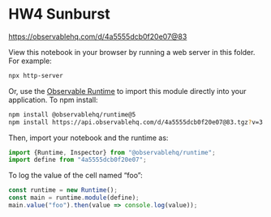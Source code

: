 # HW4 Sunburst

https://observablehq.com/d/4a5555dcb0f20e07@83

View this notebook in your browser by running a web server in this folder. For
example:

~~~sh
npx http-server
~~~

Or, use the [Observable Runtime](https://github.com/observablehq/runtime) to
import this module directly into your application. To npm install:

~~~sh
npm install @observablehq/runtime@5
npm install https://api.observablehq.com/d/4a5555dcb0f20e07@83.tgz?v=3
~~~

Then, import your notebook and the runtime as:

~~~js
import {Runtime, Inspector} from "@observablehq/runtime";
import define from "4a5555dcb0f20e07";
~~~

To log the value of the cell named “foo”:

~~~js
const runtime = new Runtime();
const main = runtime.module(define);
main.value("foo").then(value => console.log(value));
~~~
